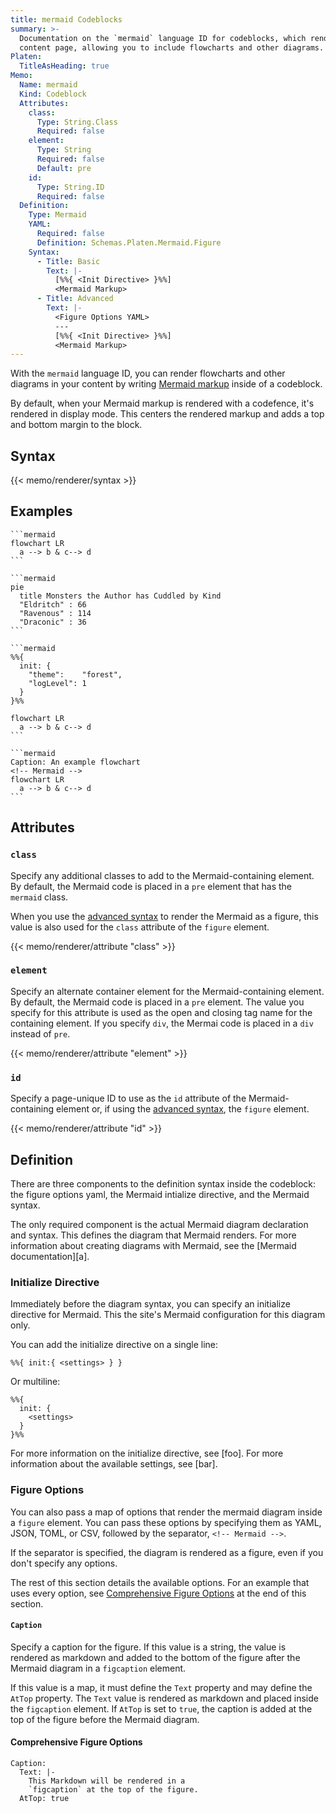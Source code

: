 ```yaml
---
title: mermaid Codeblocks
summary: >-
  Documentation on the `mermaid` language ID for codeblocks, which renders Mermaid markup on a
  content page, allowing you to include flowcharts and other diagrams.
Platen:
  TitleAsHeading: true
Memo:
  Name: mermaid
  Kind: Codeblock
  Attributes:
    class:
      Type: String.Class
      Required: false
    element:
      Type: String
      Required: false
      Default: pre
    id:
      Type: String.ID
      Required: false
  Definition:
    Type: Mermaid
    YAML:
      Required: false
      Definition: Schemas.Platen.Mermaid.Figure
    Syntax:
      - Title: Basic
        Text: |-
          [%%{ <Init Directive> }%%]
          <Mermaid Markup>
      - Title: Advanced
        Text: |-
          <Figure Options YAML>
          ---
          [%%{ <Init Directive> }%%]
          <Mermaid Markup>
---
```


With the `mermaid` language ID, you can render flowcharts and other diagrams in your content
by writing [Mermaid markup][01] inside of a codeblock.

By default, when your Mermaid markup is rendered with a codefence, it's rendered in display mode.
This centers the rendered markup and adds a top and bottom margin to the block.

## Syntax

{{< memo/renderer/syntax >}}

## Examples

``````memo-example-renderer { title="Flowchart" }
```mermaid
flowchart LR
  a --> b & c--> d
```
``````

``````memo-example-renderer { title="Pie Chart" }
```mermaid
pie
  title Monsters the Author has Cuddled by Kind
  "Eldritch" : 66
  "Ravenous" : 114
  "Draconic" : 36
```
``````

``````memo-example-renderer { title="With Initialize Directive" }
```mermaid
%%{
  init: {
    "theme":    "forest",
    "logLevel": 1
  }
}%%

flowchart LR
  a --> b & c--> d
```
``````

``````memo-example-renderer { title="As Figure" }
```mermaid
Caption: An example flowchart
<!-- Mermaid -->
flowchart LR
  a --> b & c--> d
```
``````

## Attributes

### `class`

Specify any additional classes to add to the Mermaid-containing element. By default, the
Mermaid code is placed in a `pre` element that has the `mermaid` class.

When you use the [advanced syntax](#advanced) to render the Mermaid as a figure, this value is also
used for the `class` attribute of the `figure` element.

{{< memo/renderer/attribute "class" >}}

### `element`

Specify an alternate container element for the Mermaid-containing element. By default, the Mermaid
code is placed in a `pre` element. The value you specify for this attribute is used as the open and
closing tag name for the containing element. If you specify `div`, the Mermai code is placed in a
`div` instead of `pre`.

{{< memo/renderer/attribute "element" >}}

### `id`

Specify a page-unique ID to use as the `id` attribute of the Mermaid-containing element or, if using
the [advanced syntax](#advanced), the `figure` element.

{{< memo/renderer/attribute "id" >}}

## Definition

There are three components to the definition syntax inside the codeblock: the figure options yaml,
the Mermaid intialize directive, and the Mermaid syntax.

The only required component is the actual Mermaid diagram declaration and syntax. This defines the
diagram that Mermaid renders. For more information about creating diagrams with Mermaid, see the
[Mermaid documentation][a].

### Initialize Directive

Immediately before the diagram syntax, you can specify an initialize directive for Mermaid. This the
site's Mermaid configuration for this diagram only.

You can add the initialize directive on a single line:

```text
%%{ init:{ <settings> } }
```

Or multiline:

```text
%%{
  init: {
    <settings>
  }
}%%
```

For more information on the initialize directive, see [foo]. For more information about the
available settings, see [bar].

### Figure Options

You can also pass a map of options that render the mermaid diagram inside a `figure` element. You
can pass these options by specifying them as YAML, JSON, TOML, or CSV, followed by the separator, `<!-- Mermaid -->`.

If the separator is specified, the diagram is rendered as a figure, even if you don't specify any options.

The rest of this section details the available options. For an example that uses every option, see
[Comprehensive Figure Options](#comprehensive-figure-options) at the end of this section.

#### `Caption`

Specify a caption for the figure. If this value is a string, the value is rendered as markdown and
added to the bottom of the figure after the Mermaid diagram in a `figcaption` element.

If this value is a map, it must define the `Text` property and may define the `AtTop` property. The
`Text` value is rendered as markdown and placed inside the `figcaption` element. If `AtTop` is set
to `true`, the caption is added at the top of the figure before the Mermaid diagram.

#### Comprehensive Figure Options

```memo-example-data
Caption:
  Text: |-
    This Markdown will be rendered in a
    `figcaption` at the top of the figure.
  AtTop: true
```

[01]: https://mermaid-js.github.io/mermaid/#/
